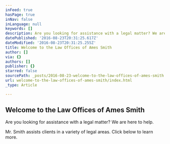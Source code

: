 ```yaml
---
inFeed: true
hasPage: true
inNav: false
inLanguage: null
keywords: []
description: Are you looking for assistance with a legal matter? We are here to help.
datePublished: '2016-08-23T20:31:25.617Z'
dateModified: '2016-08-23T20:31:25.255Z'
title: Welcome to the Law Offices of Ames Smith
author: []
via: {}
authors: []
publisher: {}
starred: false
sourcePath: _posts/2016-08-23-welcome-to-the-law-offices-of-ames-smith.md
url: welcome-to-the-law-offices-of-ames-smith/index.html
_type: Article

---
```

## Welcome to the Law Offices of Ames Smith

Are you looking for assistance with a legal matter? We are here to help.

Mr. Smith assists clients in a variety of legal areas. Click below to learn more.
